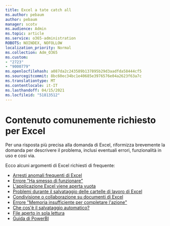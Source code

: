 ```yaml
---
title: Excel a tate catch all
ms.author: pebaum
author: pebaum
manager: scotv
ms.audience: Admin
ms.topic: article
ms.service: o365-administration
ROBOTS: NOINDEX, NOFOLLOW
localization_priority: Normal
ms.collection: Adm_O365
ms.custom:
- "2723"
- "9000779"
ms.openlocfilehash: a087da2c243589b137895b29d3aadfda58444cf5
ms.sourcegitcommit: 8bc60ec34bc1e40685e3976576e04a2623f63a7c
ms.translationtype: MT
ms.contentlocale: it-IT
ms.lasthandoff: 04/15/2021
ms.locfileid: "51813512"
---
```

# <a name="commonly-requested-content-for-excel"></a>Contenuto comunemente richiesto per Excel

Per una risposta più precisa alla domanda di Excel, riformizza brevemente la domanda per descrivere il problema, inclusi eventuali errori, funzionalità in uso e così via. 

Ecco alcuni argomenti di Excel richiesti di frequente:

- [Arresti anomali frequenti di Excel](https://support.office.com/article/Excel-not-responding-hangs-freezes-or-stops-working-37E7D3C9-9E84-40BF-A805-4CA6853A1FF4)
- [Errore "Ha smesso di funzionare"](https://support.office.com/client/52bd7985-4e99-4a35-84c8-2d9b8301a2fa)
- [L'applicazione Excel viene aperta vuota](https://docs.microsoft.com/office/troubleshoot/excel/excel-opens-blank)
- [Problemi durante il salvataggio delle cartelle di lavoro di Excel](https://docs.microsoft.com/office/troubleshoot/excel/issue-when-save-excel-workbooks)
- [Condivisione o collaborazione su documenti di Excel](https://support.office.com/article/7152aa8b-b791-414c-a3bb-3024e46fb104)
- [Errore "Memoria insufficiente per completare l'azione"](https://docs.microsoft.com/office/troubleshoot/excel/available-resources-errors)
- [Che cos'è il salvataggio automatico?](https://support.office.com/article/6d6bd723-ebfd-4e40-b5f6-ae6e8088f7a5)
- [File aperto in sola lettura](https://support.office.com/article/why-did-my-file-open-read-only-3ab4b792-da50-4b38-8628-14c64e1f1d15)
- [Guida di PowerBI](https://powerbi.microsoft.com/support/)